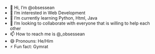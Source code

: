 - 👋 Hi, I’m @obsessean
- 👀 I’m interested in Web Development
- 🌱 I’m currently learning Python, Html, Java
- 💞️ I’m looking to collaborate with everyone that is willing to help each other
- 📫 How to reach me is @_obsessean
- 😄 Pronouns: He/Him
- ⚡ Fun fact: Gymrat

<!---
obsessean/obsessean is a ✨ special ✨ repository because its `README.md` (this file) appears on your GitHub profile.
You can click the Preview link to take a look at your changes.
--->

